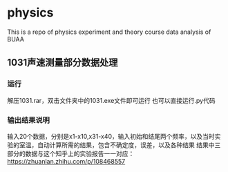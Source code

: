 # physics
This is a repo of physics experiment and theory course data analysis of BUAA
## 1031声速测量部分数据处理
### 运行
解压1031.rar，双击文件夹中的1031.exe文件即可运行
也可以直接运行.py代码
### 输出结果说明
输入20个数据，分别是x1-x10,x31-x40，输入初始和结尾两个频率，以及当时实验的室温，自动计算所需的结果，包含不确定度，误差，以及各种结果
结果中三部分的数据与这个知乎上的实验报告一一对应：https://zhuanlan.zhihu.com/p/108468557
